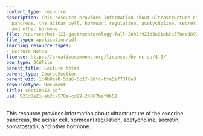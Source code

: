 ```yaml
---
content_type: resource
description: This resource provides information about ultrastructure of the exocrine
  pancreas, the acinar cell, hormoanl regulation, acetycholine, secretin, somatostatin,
  and other hormone.
file: /courses/hst-121-gastroenterology-fall-2005/921d3e21eb2c570ecd8924067baf9b52_section12.pdf
file_type: application/pdf
learning_resource_types:
- Lecture Notes
license: https://creativecommons.org/licenses/by-nc-sa/4.0/
ocw_type: OCWFile
parent_title: Lecture Notes
parent_type: CourseSection
parent_uid: 1c4b8ea0-5de6-6c17-9bfc-bfe5e773f8e0
resourcetype: Document
title: section12.pdf
uid: 921d3e21-eb2c-570e-cd89-24067baf9b52
---
```

This resource provides information about ultrastructure of the exocrine pancreas, the acinar cell, hormoanl regulation, acetycholine, secretin, somatostatin, and other hormone.